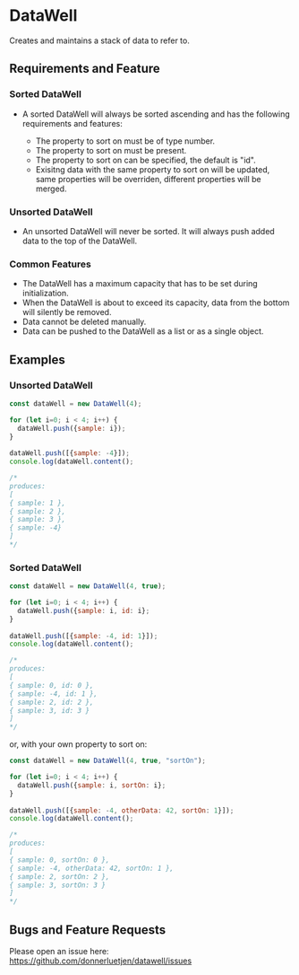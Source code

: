 # DataWell

Creates and maintains a stack of data to refer to.

## Requirements and Feature

### Sorted DataWell

- A sorted DataWell will always be sorted ascending and has the following requirements and features:

  - The property to sort on must be of type number.
  - The property to sort on must be present.
  - The property to sort on can be specified, the default is "id".
  - Exisitng data with the same property to sort on will be updated, same properties will be overriden, different properties will be merged.

### Unsorted DataWell

- An unsorted DataWell will never be sorted. It will always push added data to the top of the DataWell.

### Common Features

- The DataWell has a maximum capacity that has to be set during initialization.
- When the DataWell is about to exceed its capacity, data from the bottom will silently be removed.
- Data cannot be deleted manually.
- Data can be pushed to the DataWell as a list or as a single object.

## Examples

### Unsorted DataWell

```javascript
const dataWell = new DataWell(4);

for (let i=0; i < 4; i++) {
  dataWell.push({sample: i});
}
  
dataWell.push([{sample: -4}]);
console.log(dataWell.content();

/*
produces:
[
{ sample: 1 },
{ sample: 2 },
{ sample: 3 },
{ sample: -4}
]
*/
```

### Sorted DataWell

```javascript
const dataWell = new DataWell(4, true);

for (let i=0; i < 4; i++) {
  dataWell.push({sample: i, id: i};
}
  
dataWell.push([{sample: -4, id: 1}]);
console.log(dataWell.content();

/*
produces:
[
{ sample: 0, id: 0 },
{ sample: -4, id: 1 },
{ sample: 2, id: 2 },
{ sample: 3, id: 3 }
]
*/
```

or, with your own property to sort on:

```javascript
const dataWell = new DataWell(4, true, "sortOn");

for (let i=0; i < 4; i++) {
  dataWell.push({sample: i, sortOn: i};
}
  
dataWell.push([{sample: -4, otherData: 42, sortOn: 1}]);
console.log(dataWell.content();

/*
produces:
[
{ sample: 0, sortOn: 0 },
{ sample: -4, otherData: 42, sortOn: 1 },
{ sample: 2, sortOn: 2 },
{ sample: 3, sortOn: 3 }
]
*/
```

## Bugs and Feature Requests

Please open an issue here: https://github.com/donnerluetjen/datawell/issues
